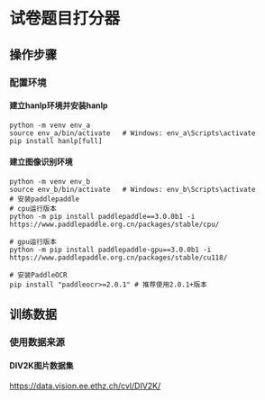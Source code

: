 # 试卷题目打分器

## 操作步骤

### 配置环境

#### 建立hanlp环境并安装hanlp
```
python -m venv env_a
source env_a/bin/activate   # Windows: env_a\Scripts\activate
pip install hanlp[full]
```
#### 建立图像识别环境
```
python -m venv env_b
source env_b/bin/activate   # Windows: env_b\Scripts\activate
# 安装paddlepaddle
# cpu运行版本
python -m pip install paddlepaddle==3.0.0b1 -i https://www.paddlepaddle.org.cn/packages/stable/cpu/

# gpu运行版本
python -m pip install paddlepaddle-gpu==3.0.0b1 -i https://www.paddlepaddle.org.cn/packages/stable/cu118/

# 安装PaddleOCR
pip install "paddleocr>=2.0.1" # 推荐使用2.0.1+版本

```
## 训练数据 

### 使用数据来源

#### DIV2K图片数据集
https://data.vision.ee.ethz.ch/cvl/DIV2K/